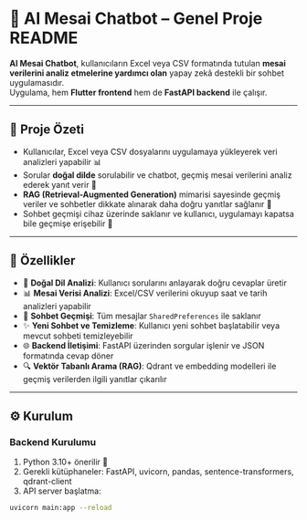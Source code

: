 # 🤖 AI Mesai Chatbot – Genel Proje README

**AI Mesai Chatbot**, kullanıcıların Excel veya CSV formatında tutulan **mesai verilerini analiz etmelerine yardımcı olan** yapay zekâ destekli bir sohbet uygulamasıdır.  
Uygulama, hem **Flutter frontend** hem de **FastAPI backend** ile çalışır.

---

## 📝 Proje Özeti
- Kullanıcılar, Excel veya CSV dosyalarını uygulamaya yükleyerek veri analizleri yapabilir 📊  
- Sorular **doğal dilde** sorulabilir ve chatbot, geçmiş mesai verilerini analiz ederek yanıt verir 💬  
- **RAG (Retrieval-Augmented Generation)** mimarisi sayesinde geçmiş veriler ve sohbetler dikkate alınarak daha doğru yanıtlar sağlanır 🔗  
- Sohbet geçmişi cihaz üzerinde saklanır ve kullanıcı, uygulamayı kapatsa bile geçmişe erişebilir 💾  

---

## 🚀 Özellikler
- 🧠 **Doğal Dil Analizi**: Kullanıcı sorularını anlayarak doğru cevaplar üretir  
- 📊 **Mesai Verisi Analizi**: Excel/CSV verilerini okuyup saat ve tarih analizleri yapabilir  
- 💬 **Sohbet Geçmişi**: Tüm mesajlar `SharedPreferences` ile saklanır  
- ✨ **Yeni Sohbet ve Temizleme**: Kullanıcı yeni sohbet başlatabilir veya mevcut sohbeti temizleyebilir  
- 🌐 **Backend İletişimi**: FastAPI üzerinden sorgular işlenir ve JSON formatında cevap döner  
- 🔍 **Vektör Tabanlı Arama (RAG)**: Qdrant ve embedding modelleri ile geçmiş verilerden ilgili yanıtlar çıkarılır  

---

## ⚙️ Kurulum

### Backend Kurulumu
1. Python 3.10+ önerilir 🐍  
2. Gerekli kütüphaneler: FastAPI, uvicorn, pandas, sentence-transformers, qdrant-client  
3. API server başlatma:

```bash
uvicorn main:app --reload
